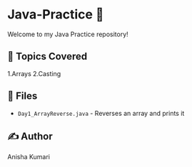 # Java-Practice 🚀

Welcome to my Java Practice repository!

## 📌 Topics Covered
1.Arrays
2.Casting

## 📁 Files
- `Day1_ArrayReverse.java` - Reverses an array and prints it

## ✍️ Author
Anisha Kumari
